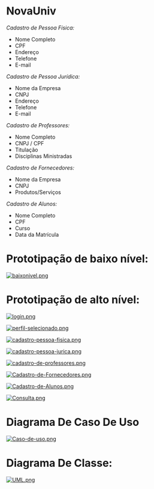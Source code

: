 # NovaUniv
*Cadastro de Pessoa Física:*
- Nome Completo
- CPF
- Endereço
- Telefone
- E-mail

*Cadastro de Pessoa Jurídica:*
- Nome da Empresa
- CNPJ
- Endereço
- Telefone
- E-mail

*Cadastro de Professores:*
- Nome Completo
- CNPJ / CPF
- Titulação
- Disciplinas Ministradas

*Cadastro de Fornecedores:*
- Nome da Empresa
- CNPJ
- Produtos/Serviços

*Cadastro de Alunos:*
- Nome Completo
- CPF
- Curso
- Data da Matrícula
  
# Prototipação de baixo nível:

[![baixonivel.png](https://i.postimg.cc/MH3GxmSw/baixonivel.png)](https://postimg.cc/LgfS3f5Q)

# Prototipação de alto nível:

[![login.png](https://i.postimg.cc/Bvfnqvdj/login.png)](https://postimg.cc/68zXcB6K)

[![perfil-selecionado.png](https://i.postimg.cc/ydV6Zb6B/perfil-selecionado.png)](https://postimg.cc/CZQVyJf6)

[![cadastro-pessoa-fisica.png](https://i.postimg.cc/CLtKQ77H/cadastro-pessoa-fisica.png)](https://postimg.cc/rK1cdSvK)

[![cadastro-pessoa-jurica.png](https://i.postimg.cc/sgh2dW0F/cadastro-pessoa-jurica.png)](https://postimg.cc/VJzwXJ84)

[![cadastro-de-professores.png](https://i.postimg.cc/BZmbx41z/cadastro-de-professores.png)](https://postimg.cc/hh7KnFs8)

[![Cadastro-de-Fornecedores.png](https://i.postimg.cc/zX3B76CG/Cadastro-de-Fornecedores.png)](https://postimg.cc/QHGhx6Y2)

[![Cadastro-de-Alunos.png](https://i.postimg.cc/Qth8Lnvw/Cadastro-de-Alunos.png)](https://postimg.cc/GBgwGzLx)

[![Consulta.png](https://i.postimg.cc/jj6dCbbZ/Consulta.png)](https://postimg.cc/nsztwNMD)


# Diagrama De Caso De Uso

[![Caso-de-uso.png](https://i.postimg.cc/1zJmQKPz/Caso-de-uso.png)](https://postimg.cc/t1nQdWs0)



# Diagrama De Classe:

[![UML.png](https://i.postimg.cc/GmF60hr3/UML.png)](https://postimg.cc/DSzxLh8R)

